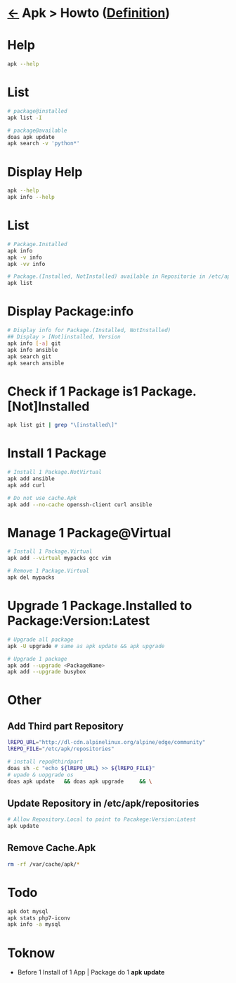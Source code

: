 <head><link rel="stylesheet" href="../../../../md.css"/><script src="../../../../md.js"></script>

[//]: #(Reference)
[Repo_Readme]:    ../README.md
[Item_Whatis]:    ./apt_whatis.md

# [&larr;][Repo_Readme] Apk > Howto ([Definition][Item_Whatis])

# Help
```bash
apk --help
```

# List
```bash
# package@installed
apk list -I

# package@available
doas apk update
apk search -v 'python*'
```

# Display Help
```bash
apk --help
apk info --help
```

# List
```bash
# Package.Installed
apk info
apk -v info
apk -vv info

# Package.(Installed, NotInstalled) available in Repositorie in /etc/apk/repositories
apk list
```

# Display Package:info

```bash
# Display info for Package.(Installed, NotInstalled)
## Display > [Not]installed, Version
apk info [-a] git
apk info ansible
apk search git
apk search ansible
```

# Check if 1 Package is1 Package.[Not]Installed
```bash
apk list git | grep "\[installed\]"
```


# Install 1 Package
```bash
# Install 1 Package.NotVirtual
apk add ansible
apk add curl

# Do not use cache.Apk
apk add --no-cache openssh-client curl ansible
```
# Manage 1 Package@Virtual
```bash
# Install 1 Package.Virtual
apk add --virtual mypacks gcc vim

# Remove 1 Package.Virtual
apk del mypacks

```

# Upgrade 1 Package.Installed to Package:Version:Latest
```bash
# Upgrade all package
apk -U upgrade # same as apk update && apk upgrade

# Upgrade 1 package
apk add --upgrade <PackageName>
apk add --upgrade busybox 
```


# Other
## Add Third part Repository
```bash
lREPO_URL="http://dl-cdn.alpinelinux.org/alpine/edge/community"
lREPO_FILE="/etc/apk/repositories"

# install repo@thirdpart
doas sh -c "echo ${lREPO_URL} >> ${lREPO_FILE}"
# upade & uopgrade os
doas apk update   && doas apk upgrade     && \

```

## Update Repository in /etc/apk/repositories
```bash
# Allow Repository.Local to point to Pacakege:Version:Latest
apk update
```

## Remove Cache.Apk
```bash
rm -rf /var/cache/apk/* 
```


# Todo
```bash
apk dot mysql
apk stats php7-iconv
apk info -a mysql
```

# Toknow
- Before 1 Install of 1 App | Package do 1 **apk update**




